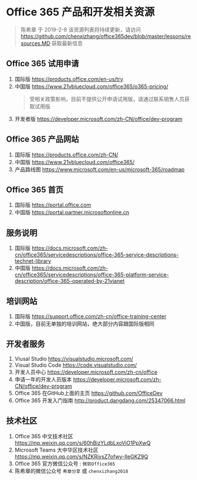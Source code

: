 # Office 365 产品和开发相关资源

> 陈希章 于 2019-2-8
> 该资源列表将持续更新，请访问 <https://github.com/chenxizhang/office365dev/blob/master/lessons/resources.MD> 获取最新信息

## Office 365 试用申请

1. 国际版 <https://products.office.com/en-us/try>
1. 中国版 <https://www.21vbluecloud.com/office365/o365-pricing/>
    > 受相关政策影响，目前不提供公开申请试用版，请通过联系销售人员获取试用版
1. 开发者版 <https://developer.microsoft.com/zh-CN/office/dev-program>

## Office 365 产品网站

1. 国际版 <https://products.office.com/zh-CN/>
1. 中国版 <https://www.21vbluecloud.com/office365/>
1. 产品路线图 <https://www.microsoft.com/en-us/microsoft-365/roadmap>

## Office 365 首页

1. 国际版 <https://portal.office.com>
1. 中国版 <https://portal.partner.microsoftonline.cn>

## 服务说明

1. 国际版 <https://docs.microsoft.com/zh-cn/office365/servicedescriptions/office-365-service-descriptions-technet-library>
1. 中国版 <https://docs.microsoft.com/zh-cn/office365/servicedescriptions/office-365-platform-service-description/office-365-operated-by-21vianet>

## 培训网站

1. 国际版 <https://support.office.com/zh-cn/office-training-center>
1. 中国版，目前无单独的培训网站，绝大部分内容跟国际版相同

## 开发者服务

1. Viusal Studio <https://visualstudio.microsoft.com/>
1. Visual Studio Code <https://code.visualstudio.com/>
1. 开发人员中心 <https://developer.microsoft.com/zh-cn/office>
1. 申请一年的开发人员版本 <https://developer.microsoft.com/zh-CN/office/dev-program>
1. Office 365 在GitHub上面的主页 <https://github.com/OfficeDev>
1. Office 365 开发入门指南 <http://product.dangdang.com/25347066.html>

## 技术社区

1. Office 365 中文技术社区 <https://mp.weixin.qq.com/s/60hBizYLdbLxoViO1PpXwQ>
1. Microsoft Teams 大中华区技术社区 <https://mp.weixin.qq.com/s/NZKRiysZ7ofwy-IIeGKZ9Q>
1. Office 365 官方微信公众号 : `微软Office365`
1. 陈希章的微信公众号 `希章分享` 或 `chenxizhang2018`
